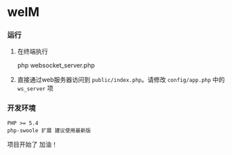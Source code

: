 # weIM

### 运行
1. 在终端执行 

    php websocket_server.php
    
2. 直接通过web服务器访问到 `public/index.php`。请修改 `config/app.php` 中的 `ws_server` 项


### 开发环境

    PHP >= 5.4
    php-swoole 扩展 建议使用最新版
    
项目开始了 加油！

